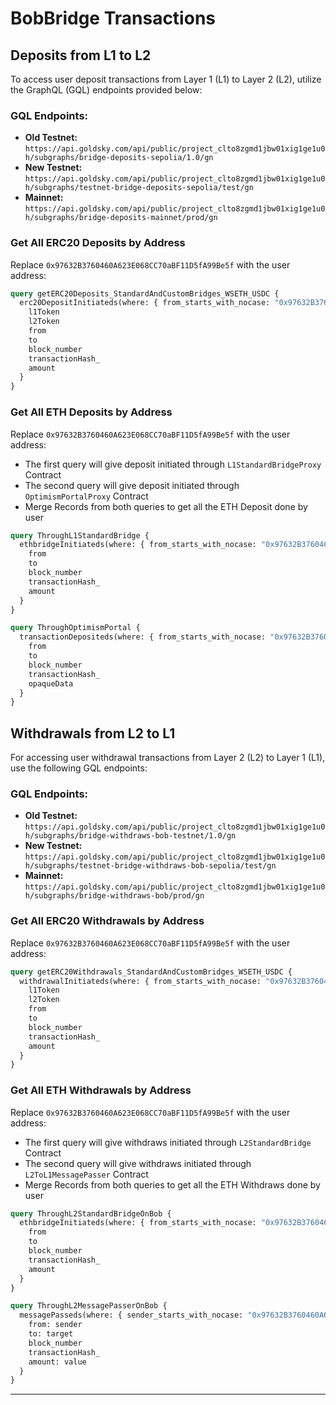 # BobBridge Transactions

## Deposits from L1 to L2

To access user deposit transactions from Layer 1 (L1) to Layer 2 (L2), utilize the GraphQL (GQL) endpoints provided below:

### GQL Endpoints:

- **Old Testnet:** `https://api.goldsky.com/api/public/project_clto8zgmd1jbw01xig1ge1u0h/subgraphs/bridge-deposits-sepolia/1.0/gn`
- **New Testnet:** `https://api.goldsky.com/api/public/project_clto8zgmd1jbw01xig1ge1u0h/subgraphs/testnet-bridge-deposits-sepolia/test/gn`
- **Mainnet:** `https://api.goldsky.com/api/public/project_clto8zgmd1jbw01xig1ge1u0h/subgraphs/bridge-deposits-mainnet/prod/gn`

### Get All ERC20 Deposits by Address

Replace `0x97632B3760460A623E068CC70aBF11D5fA99Be5f` with the user address:

```graphql
query getERC20Deposits_StandardAndCustomBridges_WSETH_USDC {
  erc20DepositInitiateds(where: { from_starts_with_nocase: "0x97632B3760460A623E068CC70aBF11D5fA99Be5f" }) {
    l1Token
    l2Token
    from
    to
    block_number
    transactionHash_
    amount
  }
}
```

### Get All ETH Deposits by Address

Replace `0x97632B3760460A623E068CC70aBF11D5fA99Be5f` with the user address:

- The first query will give deposit initiated through `L1StandardBridgeProxy` Contract
- The second query will give deposit initiated through `OptimismPortalProxy` Contract
- Merge Records from both queries to get all the ETH Deposit done by user

```graphql
query ThroughL1StandardBridge {
  ethbridgeInitiateds(where: { from_starts_with_nocase: "0x97632B3760460A623E068CC70aBF11D5fA99Be5f" }) {
    from
    to
    block_number
    transactionHash_
    amount
  }
}
```

```graphql
query ThroughOptimismPortal {
  transactionDepositeds(where: { from_starts_with_nocase: "0x97632B3760460A623E068CC70aBF11D5fA99Be5f" }) {
    from
    to
    block_number
    transactionHash_
    opaqueData
  }
}
```

## Withdrawals from L2 to L1

For accessing user withdrawal transactions from Layer 2 (L2) to Layer 1 (L1), use the following GQL endpoints:

### GQL Endpoints:

- **Old Testnet:** `https://api.goldsky.com/api/public/project_clto8zgmd1jbw01xig1ge1u0h/subgraphs/bridge-withdraws-bob-testnet/1.0/gn`
- **New Testnet:** `https://api.goldsky.com/api/public/project_clto8zgmd1jbw01xig1ge1u0h/subgraphs/testnet-bridge-withdraws-bob-sepolia/test/gn`
- **Mainnet:** `https://api.goldsky.com/api/public/project_clto8zgmd1jbw01xig1ge1u0h/subgraphs/bridge-withdraws-bob/prod/gn`

### Get All ERC20 Withdrawals by Address

Replace `0x97632B3760460A623E068CC70aBF11D5fA99Be5f` with the user address:

```graphql
query getERC20Withdrawals_StandardAndCustomBridges_WSETH_USDC {
  withdrawalInitiateds(where: { from_starts_with_nocase: "0x97632B3760460A623E068CC70aBF11D5fA99Be5f" }) {
    l1Token
    l2Token
    from
    to
    block_number
    transactionHash_
    amount
  }
}
```

### Get All ETH Withdrawals by Address

Replace `0x97632B3760460A623E068CC70aBF11D5fA99Be5f` with the user address:

- The first query will give withdraws initiated through `L2StandardBridge` Contract
- The second query will give withdraws initiated through `L2ToL1MessagePasser` Contract
- Merge Records from both queries to get all the ETH Withdraws done by user

```graphql
query ThroughL2StandardBridgeOnBob {
  ethbridgeInitiateds(where: { from_starts_with_nocase: "0x97632B3760460A623E068CC70aBF11D5fA99Be5f" }) {
    from
    to
    block_number
    transactionHash_
    amount
  }
}
```

```graphql
query ThroughL2MessagePasserOnBob {
  messagePasseds(where: { sender_starts_with_nocase: "0x97632B3760460A623E068CC70aBF11D5fA99Be5f" }) {
    from: sender
    to: target
    block_number
    transactionHash_
    amount: value
  }
}
```

---

